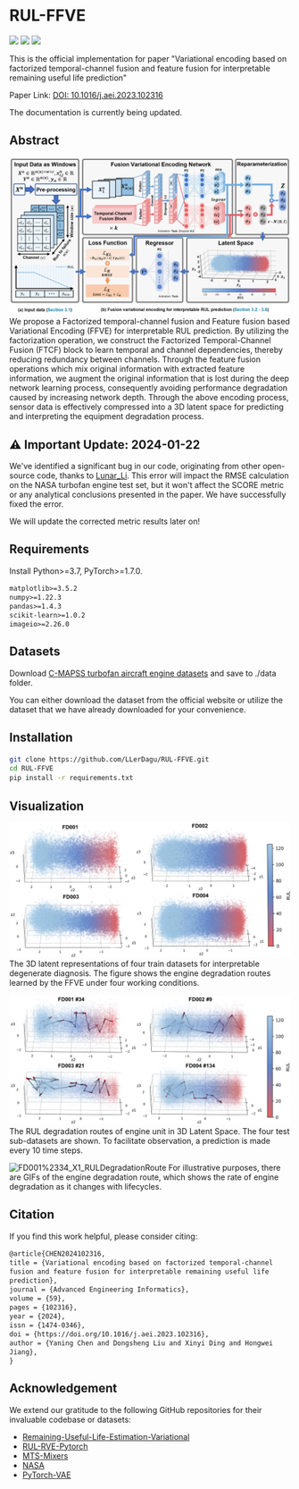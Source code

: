 # RUL-FFVE

<p>
      <a href="https://www.python.org/">
        <img src="https://img.shields.io/badge/Python-3.8.13-2C73D2" /></a>
       <a href= "https://pytorch.org/">
        <img src="https://img.shields.io/badge/PyTorch-1.11-FF6F91" /></a>
       <a href= "https://github.com/LLerDagu/RUL-FFVE/blob/main/LICENSE">
        <img src="https://img.shields.io/badge/license-Apache2.0-00C9A7" /></a>
</p>

This is the official implementation for paper "Variational encoding based on factorized temporal-channel fusion and feature fusion for interpretable remaining useful life prediction"

Paper Link: [DOI: 10.1016/j.aei.2023.102316](https://doi.org/10.1016/j.aei.2023.102316)

The documentation is currently being updated.

## Abstract
![FFVE](./pics/3_FFVE.png)
We propose a Factorized temporal-channel fusion and Feature fusion based Variational Encoding (FFVE) for interpretable RUL prediction. By utilizing the factorization operation, we construct the Factorized Temporal-Channel Fusion (FTCF) block to learn temporal and channel dependencies, thereby reducing redundancy between channels. Through the feature fusion operations which mix original information with extracted feature information, we augment the original information that is lost during the deep network learning process, consequently avoiding performance degradation caused by increasing network depth. Through the above encoding process, sensor data is effectively compressed into a 3D latent space for predicting and interpreting the equipment degradation process.

## ⚠ Important Update: 2024-01-22
We've identified a significant bug in our code, originating from other open-source code, thanks to [Lunar_Li](https://github.com/Lunarli). This error will impact the RMSE calculation on the NASA turbofan engine test set, but it won't affect the SCORE metric or any analytical conclusions presented in the paper. We have successfully fixed the error.

We will update the corrected metric results later on!

## Requirements
Install Python>=3.7, PyTorch>=1.7.0.
```
matplotlib>=3.5.2
numpy>=1.22.3
pandas>=1.4.3
scikit-learn>=1.0.2
imageio>=2.26.0
```

## Datasets
Download [C-MAPSS turbofan aircraft engine datasets](https://catalog.data.gov/dataset/c-mapss-aircraft-engine-simulator-data) and save to ./data folder.

You can either download the dataset from the official website or utilize the dataset that we have already downloaded for your convenience.

## Installation
```bash
git clone https://github.com/LLerDagu/RUL-FFVE.git
cd RUL-FFVE
pip install -r requirements.txt
```

## Visualization

![3D_latent_representations](./pics/3.6_3D_latent_representations.png)
The 3D latent representations of four train datasets for interpretable degenerate diagnosis. The figure shows the engine degradation routes learned by the FFVE under four working conditions.

![Interpretable_RUL_Degradation_Route](./pics/5.4.2_Interpretable_RUL_Degradation_Route.png)
The RUL degradation routes of engine unit in 3D Latent Space. The four test sub-datasets are shown. To facilitate observation, a prediction is made every 10 time steps.

![FD001%2334_X1_RULDegradationRoute](./pics/gif/FD001%2334_X1_RULDegradationRoute.gif)
For illustrative purposes, there are GIFs of the engine degradation route, which shows the rate of engine degradation as it changes with lifecycles.

## Citation
If you find this work helpful, please consider citing:
```
@article{CHEN2024102316,
title = {Variational encoding based on factorized temporal-channel fusion and feature fusion for interpretable remaining useful life prediction},
journal = {Advanced Engineering Informatics},
volume = {59},
pages = {102316},
year = {2024},
issn = {1474-0346},
doi = {https://doi.org/10.1016/j.aei.2023.102316},
author = {Yaning Chen and Dongsheng Liu and Xinyi Ding and Hongwei Jiang},
}
```

## Acknowledgement
We extend our gratitude to the following GitHub repositories for their invaluable codebase or datasets:
*   [Remaining-Useful-Life-Estimation-Variational](https://github.com/NahuelCostaCortez/Remaining-Useful-Life-Estimation-Variational)
*   [RUL-RVE-Pytorch](https://github.com/tjdhg456/RUL-RVE-Pytorch)
*   [MTS-Mixers](https://github.com/plumprc/MTS-Mixers)
*   [NASA](https://github.com/XiuzeZhou/NASA)
*   [PyTorch-VAE](https://github.com/AntixK/PyTorch-VAE)
